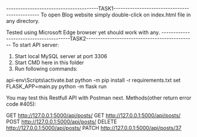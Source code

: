 ---------------------------------------TASK1----------------------------------------------
To open Blog website simply double-click on index.html file in any directory.

Tested using Microsoft Edge browser yet should work with any.
---------------------------------------TASK2----------------------------------------------
To start API server:

1. Start local MySQL server at port 3306
2. Start CMD here in this folder
3. Run following commands:

api-env\Scripts\activate.bat
python -m pip install -r requirements.txt
set FLASK_APP=main.py
python -m flask run


You may test this Restfull API with Postman next. Methods(other return error code #405):

GET http://127.0.0.1:5000/api/posts/
GET http://127.0.0.1:5000/api/posts/<id>
POST http://127.0.0.1:5000/api/posts/
DELETE http://127.0.0.1:5000/api/posts/<id>
PATCH http://127.0.0.1:5000/api/posts/37